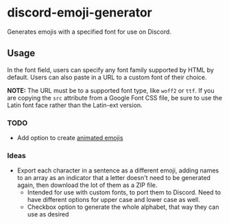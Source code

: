 # discord-emoji-generator
Generates emojis with a specified font for use on Discord.

## Usage
In the font field, users can specify any font family supported by HTML by default. Users
can also paste in a URL to a custom font of their choice.

**NOTE:** The URL must be to a supported font type, like `woff2` or `ttf`. If you are copying
the `src` attribute from a Google Font CSS file, be sure to use the Latin font face rather than
the Latin-ext version.

### TODO
- Add option to create [animated emojis](https://github.com/DenverCoder1/readme-typing-svg)

### Ideas
- Export each character in a sentence as a different emoji, adding names to an array as
an indicator that a letter doesn't need to be generated again, then download the lot of them
as a ZIP file.
	- Intended for use with custom fonts, to port them to Discord. Need to have different options
	for upper case and lower case as well.
	- Checkbox option to generate the whole alphabet, that way they can use as desired